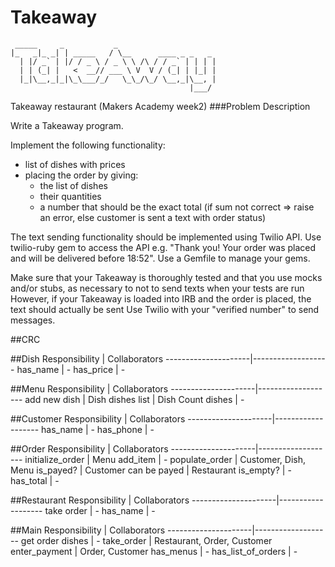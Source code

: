 Takeaway
========

```
 _____     _           _                      
|_   _|_ _| | _____   / \__      ____ _ _   _ 
  | |/ _` | |/ / _ \ / _ \ \ /\ / / _` | | | |
  | | (_| |   <  __// ___ \ V  V / (_| | |_| |
  |_|\__,_|_|\_\___/_/   \_\_/\_/ \__,_|\__, |
                                        |___/ 

```

Takeaway restaurant (Makers Academy week2)
###Problem Description

Write a Takeaway program.

Implement the following functionality:

* list of dishes with prices
* placing the order by giving: 
  * the list of dishes
  * their quantities
  * a number that should be the exact total (if sum not correct => raise an error, else customer is sent a text with order status)


The text sending functionality should be implemented using Twilio API. 
Use twilio-ruby gem to access the API
e.g. "Thank you! Your order was placed and will be delivered before 18:52".
Use a Gemfile to manage your gems.

Make sure that your Takeaway is thoroughly tested and that you use mocks and/or stubs, as necessary to not to send texts when your tests are run
However, if your Takeaway is loaded into IRB and the order is placed, the text should actually be sent
Use Twilio with your "verified number" to send messages.

##CRC

##Dish
    Responsibility   |  Collaborators
---------------------|-------------------
has_name             |  -
has_price            |  -

##Menu
    Responsibility   |  Collaborators
---------------------|-------------------
add new dish         |  Dish
dishes list          |  Dish
Count dishes         |   -               

##Customer
    Responsibility   |  Collaborators
---------------------|-------------------
has_name             |  -
has_phone            |  - 

##Order
    Responsibility   |  Collaborators
---------------------|-------------------
initialize_order     |  Menu
add_item             |  -
populate_order       |  Customer, Dish, Menu
is_payed?            |  Customer
can be payed         |  Restaurant
is_empty?            |  -
has_total            |  -

##Restaurant
    Responsibility   |  Collaborators
---------------------|-------------------
take order           |  - 
has_name             |  -

##Main
    Responsibility   |  Collaborators
---------------------|-------------------
get order dishes     | -
take_order           | Restaurant, Order, Customer
enter_payment        | Order, Customer
has_menus            |  -
has_list_of_orders   |  -



<!-- 
Another option was to have a list of hashes for the dish:
  # def create_dish(name, price)
  #   dish = {}
  #   dish[:name] = name
  #   dish[:price] = price
  #   @dishes << dish
  # end


# @dishes = [dish.name,dish.value,..] => class
# @dishes = [{:name => "dish1", :price => 20},{:name => "dish1", :price => 20}...] => no f class
# dishes = { {:name => dish1}, {":name" => dish2}} 
-->
               

